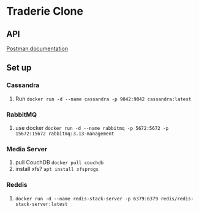 # Traderie Clone

## API
[Postman documentation](https://documenter.getpostman.com/view/21886355/2sA3BoaWyf#fdff4ac0-dfb2-4738-8fd3-549ba8001736)

## Set up
### Cassandra
1. Run `docker run -d --name cassandra -p 9042:9042 cassandra:latest`

### RabbitMQ
1. use docker `docker run -d --name rabbitmq -p 5672:5672 -p 15672:15672 rabbitmq:3.13-management`

### Media Server
1. pull CouchDB `docker pull couchdb`
2. install xfs? `apt install xfsprogs`

### Reddis
1. `docker run -d --name redis-stack-server -p 6379:6379 redis/redis-stack-server:latest`
